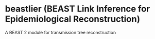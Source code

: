 beastlier (BEAST Link Inference for Epidemiological Reconstruction)
========

A BEAST 2 module for transmission tree reconstruction
